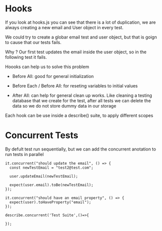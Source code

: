 # Hooks

If you look at hooks.js you can see that there is a lot of duplication, we are always creating a new email and User object in every test.


We could try to create a globar email test and user object, but that is goign to cause that our tests fails. 

Why ? Our first test updates the email inside the user object, so in the following test it fails.

Hoooks can help us to solve this problem

* Before All: good for general initialization

* Before Each / Before All: for reseting variables to initial values

* After All: can help for general clean up works. Like cleaning a testing database that we create for the test, after all tests we can delete the data so we do not store dummy data in our storage

Each hook can be use inside a describe() suite, to apply different scopes


# Concurrent Tests

By defult test run sequentially, but we can add the concurrent anotation to run tests in parallel

```
it.concurrent("should update the email", () => {
  const newTestEmail = "test2@test.com";

  user.updateEmail(newTestEmail);

  expect(user.email).toBe(newTestEmail);
});

it.concurrent("should have an email property", () => {
  expect(user).toHaveProperty("email");
});

describe.concurrent('Test Suite',()=>{

});

```